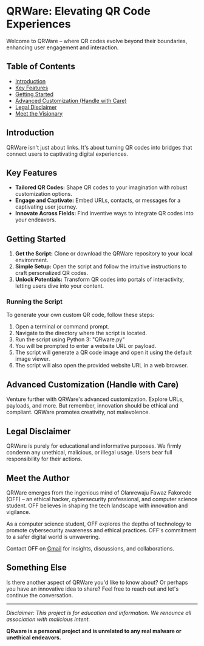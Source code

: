 # QRWare: Elevating QR Code Experiences

Welcome to QRWare – where QR codes evolve beyond their boundaries, enhancing user engagement and interaction.

## Table of Contents
- [Introduction](#introduction)
- [Key Features](#key-features)
- [Getting Started](#getting-started)
- [Advanced Customization (Handle with Care)](#advanced-customization-handle-with-care)
- [Legal Disclaimer](#legal-disclaimer)
- [Meet the Visionary](#meet-the-visionary)

## Introduction

QRWare isn't just about links. It's about turning QR codes into bridges that connect users to captivating digital experiences.

## Key Features

- **Tailored QR Codes:** Shape QR codes to your imagination with robust customization options.
- **Engage and Captivate:** Embed URLs, contacts, or messages for a captivating user journey.
- **Innovate Across Fields:** Find inventive ways to integrate QR codes into your endeavors.

## Getting Started

1. **Get the Script:** Clone or download the QRWare repository to your local environment.
2. **Simple Setup:** Open the script and follow the intuitive instructions to craft personalized QR codes.
3. **Unlock Potentials:** Transform QR codes into portals of interactivity, letting users dive into your content.

### Running the Script

To generate your own custom QR code, follow these steps:

1. Open a terminal or command prompt.
2. Navigate to the directory where the script is located.
3. Run the script using Python 3: "QRware.py"
4. You will be prompted to enter a website URL or payload.
5. The script will generate a QR code image and open it using the default image viewer.
6. The script will also open the provided website URL in a web browser.


## Advanced Customization (Handle with Care)

Venture further with QRWare's advanced customization. Explore URLs, payloads, and more. But remember, innovation should be ethical and compliant. QRWare promotes creativity, not malevolence.

## Legal Disclaimer

QRWare is purely for educational and informative purposes. We firmly condemn any unethical, malicious, or illegal usage. Users bear full responsibility for their actions.

## Meet the Author

QRWare emerges from the ingenious mind of Olanrewaju Fawaz Fakorede (OFF) – an ethical hacker, cybersecurity professional, and computer science student. OFF believes in shaping the tech landscape with innovation and vigilance.

As a computer science student, OFF explores the depths of technology to promote cybersecurity awareness and ethical practices. OFF's commitment to a safer digital world is unwavering.

Contact OFF on [Gmail](LanreFakorede9@gmail.com  ) for insights, discussions, and collaborations.

## Something Else

Is there another aspect of QRWare you'd like to know about? Or perhaps you have an innovative idea to share? Feel free to reach out and let's continue the conversation.


---

*Disclaimer: This project is for education and information. We renounce all association with malicious intent.*

**QRware is a personal project and is unrelated to any real malware or unethical endeavors.**
